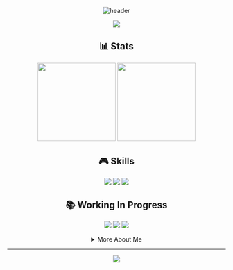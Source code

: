 <div align="center">

![header](https://capsule-render.vercel.app/api?type=waving&color=00ff00&height=200&section=header&text=Hyun%20Sung%20Choi&fontSize=60&animation=twinkling&fontAlignY=38&desc=Game%20Developer&descAlignY=60&descAlign=62)

<p align="center">
  <a href="mailto:anximusic7@gmail.com"><img src="https://img.shields.io/badge/Gmail-d14836?style=for-the-badge&logo=Gmail&logoColor=white"/></a>
</p>

## 📊 Stats
<p align="center">
  <img height="180em" src="https://github-readme-stats.vercel.app/api?username=Anxi77&show_icons=true&theme=radical"/>
  <img height="180em" src="http://mazassumnida.wtf/api/v2/generate_badge?boj=anximusic7"/>
</p>

## 🎮 Skills
<p align="center">
  <img src="https://img.shields.io/badge/C++-00599C?style=for-the-badge&logo=c%2B%2B&logoColor=white"/>
  <img src="https://img.shields.io/badge/C%23-239120?style=for-the-badge&logo=c-sharp&logoColor=white"/>
  <img src="https://img.shields.io/badge/Unity-000000?style=for-the-badge&logo=unity&logoColor=white"/>
</p>

## 📚 Working In Progress
<p align="center">
  <img src="https://img.shields.io/badge/Algorithms-FF6B6B?style=flat-square&logo=TheAlgorithms&logoColor=white"/>
  <img src="https://img.shields.io/badge/DirectX11-00B2FF?style=flat-square&logo=Microsoft&logoColor=white"/>
  <img src="https://img.shields.io/badge/Unity-000000?style=flat-square&logo=unity&logoColor=white"/>
</p>

<details>
<summary>More About Me</summary>
<br>

### 🎯 Current Focus
• Advanced Game Programming Patterns<br>
• Graphics Programming with DirectX 11<br>
• Unity Performance Optimization<br>
• Problem Solving on BOJ

### 🏆 Goals for 2024
• Master Unity DOTS<br>
• Develop Portfolio Projects<br>
• Improve Algorithm Skills

</details>

---

<p align="center">
  <img src="https://visitor-badge.laobi.icu/badge?page_id=Anxi77.Anxi77"/>
</p>

</div>


